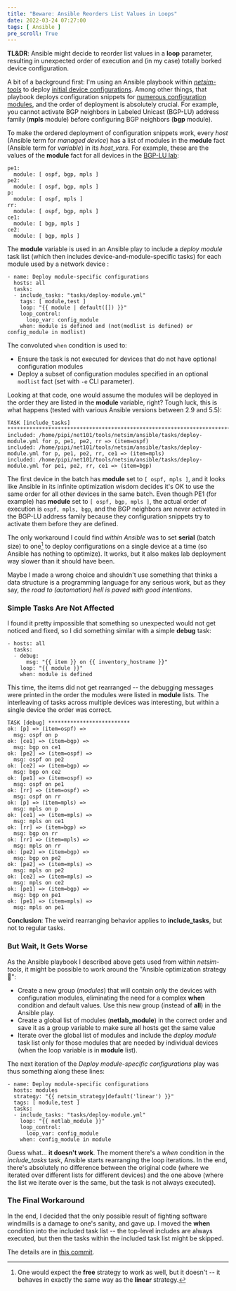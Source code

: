 ```yaml
---
title: "Beware: Ansible Reorders List Values in Loops"
date: 2022-03-24 07:27:00
tags: [ Ansible ]
pre_scroll: True
---
```

**TL&DR**: Ansible might decide to reorder list values in a **loop** parameter, resulting in unexpected order of execution and (in my case) totally borked device configuration.

A bit of a background first: I'm using an Ansible playbook within *[netsim-tools](https://netsim-tools.readthedocs.io/en/latest/)* to deploy [initial device configurations](https://netsim-tools.readthedocs.io/en/latest/netlab/initial.html). Among other things, that playbook deploys configuration snippets for [numerous configuration modules](https://netsim-tools.readthedocs.io/en/latest/modules.html), and the order of deployment is absolutely crucial. For example, you cannot activate BGP neighbors in Labeled Unicast (BGP-LU) address family (**mpls** module) before configuring BGP neighbors (**bgp** module).
<!--more-->
To make the ordered deployment of configuration snippets work, every *host* (Ansible term for *managed device*) has a list of modules in the **module** fact (Ansible term for *variable*) in its *host_vars*. For example, these are the values of the **module** fact for all devices in the [BGP-LU lab](https://github.com/ipspace/netsim-examples/tree/master/MPLS/ldp-bgp-lu):

```
pe1:
  module: [ ospf, bgp, mpls ]
pe2:
  module: [ ospf, bgp, mpls ]
p:
  module: [ ospf, mpls ]
rr:
  module: [ ospf, bgp, mpls ]
ce1:
  module: [ bgp, mpls ]
ce2:
  module: [ bgp, mpls ]
```

The **module** variable is used in an Ansible play to include a *deploy module* task list (which then includes device-and-module-specific tasks) for each module used by a network device :

```
- name: Deploy module-specific configurations
  hosts: all
  tasks:
  - include_tasks: "tasks/deploy-module.yml"
    tags: [ module,test ]
    loop: "{{ module | default([]) }}"
    loop_control:
      loop_var: config_module
    when: module is defined and (not(modlist is defined) or config_module in modlist)
```

The convoluted `when` condition is used to:

* Ensure the task is not executed for devices that do not have optional configuration modules
* Deploy a subset of configuration modules specified in an optional `modlist` fact (set with `-e` CLI parameter).

Looking at that code, one would assume the modules will be deployed in the order they are listed in the **module** variable, right? Tough luck, this is what happens (tested with various Ansible versions between 2.9 and 5.5):

```
TASK [include_tasks] ***************************************************************************************************************
included: /home/pipi/net101/tools/netsim/ansible/tasks/deploy-module.yml for p, pe1, pe2, rr => (item=ospf)
included: /home/pipi/net101/tools/netsim/ansible/tasks/deploy-module.yml for p, pe1, pe2, rr, ce1 => (item=mpls)
included: /home/pipi/net101/tools/netsim/ansible/tasks/deploy-module.yml for pe1, pe2, rr, ce1 => (item=bgp)

```

The first device in the batch has **module** set to `[ ospf, mpls ]`, and it looks like Ansible in its infinite optimization wisdom decides it's OK to use the same order for all other devices in the same batch. Even though PE1 (for example) has **module** set to `[ ospf, bgp, mpls ]`, the actual order of execution is `ospf, mpls, bgp`, and the BGP neighbors are never activated in the BGP-LU address family because they configuration snippets try to activate them before they are defined.

The only workaround I could find *within Ansible* was to set **serial** (batch size) to one[^FREE] to deploy configurations on a single device at a time (so Ansible has nothing to optimize). It works, but it also makes lab deployment way slower than it should have been.

Maybe I made a wrong choice and shouldn't use something that thinks a data structure is a programming language for any serious work, but as they say, _the road to (automation) hell is paved with good intentions_.

### Simple Tasks Are Not Affected

I found it pretty impossible that something so unexpected would not get noticed and fixed, so I did something similar with a simple **debug** task:

```
- hosts: all
  tasks:
  - debug:
      msg: "{{ item }} on {{ inventory_hostname }}"
    loop: "{{ module }}"
    when: module is defined
```

This time, the items did not get rearranged -- the debugging messages were printed in the order the modules were listed in **module** lists. The interleaving of tasks across multiple devices was interesting, but within a single device the order was correct.

```
TASK [debug] **************************
ok: [p] => (item=ospf) =>
  msg: ospf on p
ok: [ce1] => (item=bgp) =>
  msg: bgp on ce1
ok: [pe2] => (item=ospf) =>
  msg: ospf on pe2
ok: [ce2] => (item=bgp) =>
  msg: bgp on ce2
ok: [pe1] => (item=ospf) =>
  msg: ospf on pe1
ok: [rr] => (item=ospf) =>
  msg: ospf on rr
ok: [p] => (item=mpls) =>
  msg: mpls on p
ok: [ce1] => (item=mpls) =>
  msg: mpls on ce1
ok: [rr] => (item=bgp) =>
  msg: bgp on rr
ok: [rr] => (item=mpls) =>
  msg: mpls on rr
ok: [pe2] => (item=bgp) =>
  msg: bgp on pe2
ok: [pe2] => (item=mpls) =>
  msg: mpls on pe2
ok: [ce2] => (item=mpls) =>
  msg: mpls on ce2
ok: [pe1] => (item=bgp) =>
  msg: bgp on pe1
ok: [pe1] => (item=mpls) =>
  msg: mpls on pe1
```

**Conclusion**: The weird rearranging behavior applies to **include_tasks**, but not to regular tasks.

### But Wait, It Gets Worse

As the Ansible playbook I described above gets used from within *netsim-tools*, it might be possible to work around the "Ansible optimization strategy 🤪":

* Create a new group (*modules*) that will contain only the devices with configuration modules, eliminating the need for a complex **when** condition and default values. Use this new group (instead of **all**) in the Ansible play.
* Create a global list of modules (**netlab\_module**) in the correct order and save it as a group variable to make sure all hosts get the same value
* Iterate over the global list of modules and include the *deploy module* task list only for those modules that are needed by individual devices (when the loop variable is in **module** list).

The next iteration of the _Deploy module-specific configurations_ play was thus something along these lines:

```
- name: Deploy module-specific configurations
  hosts: modules
  strategy: "{{ netsim_strategy|default('linear') }}"
  tags: [ module,test ]
  tasks:
  - include_tasks: "tasks/deploy-module.yml"
    loop: "{{ netlab_module }}"
    loop_control:
      loop_var: config_module
    when: config_module in module
```

Guess what... **it doesn't work**. The moment there's a *when* condition in the *include_tasks* task, Ansible starts rearranging the loop iterations. In the end, there's absolutely no difference between the original code (where we iterated over different lists for different devices) and the one above (where the list we iterate over is the same, but the task is not always executed).

### The Final Workaround

In the end, I decided that the only possible result of fighting software windmills is a damage to one's sanity, and gave up. I moved the **when** condition into the included task list -- the top-level includes are always executed, but then the tasks within the included task list might be skipped.

The details are in [this commit](https://github.com/ipspace/netsim-tools/commit/2a1b1dedac8db99f5ccb5cbc2a5ef2bdc196887a).

[^FREE]: One would expect the **free** strategy to work as well, but it doesn't -- it behaves in exactly the same way as the **linear** strategy.
